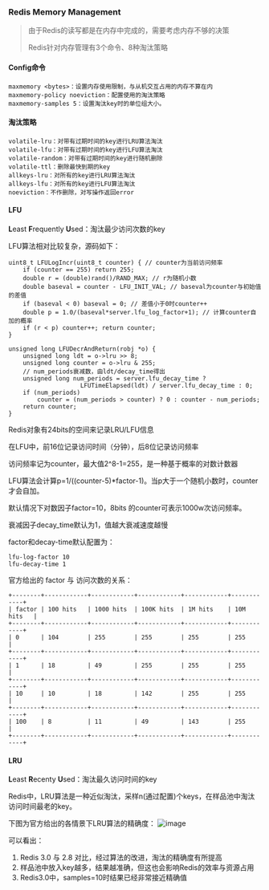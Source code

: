 ### Redis Memory Management
> 由于Redis的读写都是在内存中完成的，需要考虑内存不够的决策
>
> Redis针对内存管理有3个命令、8种淘汰策略

#### Config命令
```
maxmemory <bytes>：设置内存使用限制，与从机交互占用的内存不算在内
maxmemory-policy noeviction：配置使用的淘汰策略
maxmemory-samples 5：设置淘汰key时的单位组大小。
```

#### 淘汰策略
```
volatile-lru：对带有过期时间的key进行LRU算法淘汰
volatile-lfu：对带有过期时间的key进行LFU算法淘汰
volatile-random：对带有过期时间的key进行随机删除
volatile-ttl：删除最快到期的key
allkeys-lru：对所有的key进行LRU算法淘汰
allkeys-lfu：对所有的key进行LFU算法淘汰
noeviction：不作删除，对写操作返回error
```

#### LFU
**L**east **F**requently **U**sed：淘汰最少访问次数的key

LFU算法相对比较复杂，源码如下：
```
uint8_t LFULogIncr(uint8_t counter) { // counter为当前访问频率
    if (counter == 255) return 255;
    double r = (double)rand()/RAND_MAX; // r为随机小数
    double baseval = counter - LFU_INIT_VAL; // baseval为counter与初始值的差值
    if (baseval < 0) baseval = 0; // 差值小于0时counter++
    double p = 1.0/(baseval*server.lfu_log_factor+1); // 计算counter自加的概率
    if (r < p) counter++; return counter;
}

unsigned long LFUDecrAndReturn(robj *o) {
    unsigned long ldt = o->lru >> 8;
    unsigned long counter = o->lru & 255;
    // num_periods衰减数，由ldt/decay_time得出
    unsigned long num_periods = server.lfu_decay_time ?
                    LFUTimeElapsed(ldt) / server.lfu_decay_time : 0;
    if (num_periods)
        counter = (num_periods > counter) ? 0 : counter - num_periods;
    return counter;
}
```
Redis对象有24bits的空间来记录LRU/LFU信息

在LFU中，前16位记录访问时间（分钟），后8位记录访问频率

访问频率记为counter，最大值2^8-1=255，是一种基于概率的对数计数器

LFU算法会计算p=1/((counter-5)*factor-1)。当p大于一个随机小数时，counter才会自加。

默认情况下对数因子factor=10，8bits 的counter可表示1000w次访问频率。

衰减因子decay_time默认为1，值越大衰减速度越慢

factor和decay-time默认配置为：
```
lfu-log-factor 10
lfu-decay-time 1
```

官方给出的 factor 与 访问次数的关系：
```
+--------+------------+------------+------------+------------+------------+
| factor | 100 hits   | 1000 hits  | 100K hits  | 1M hits    | 10M hits   |
+--------+------------+------------+------------+------------+------------+
| 0      | 104        | 255        | 255        | 255        | 255        |
+--------+------------+------------+------------+------------+------------+
| 1      | 18         | 49         | 255        | 255        | 255        |
+--------+------------+------------+------------+------------+------------+
| 10     | 10         | 18         | 142        | 255        | 255        |
+--------+------------+------------+------------+------------+------------+
| 100    | 8          | 11         | 49         | 143        | 255        |
+--------+------------+------------+------------+------------+------------+
```

#### LRU
**L**east **R**ecenty **U**sed：淘汰最久访问时间的key

Redis中，LRU算法是一种近似淘汰，采样n(通过配置)个keys，在样品池中淘汰访问时间最老的key。

下图为官方给出的各情景下LRU算法的精确度：
![image](http://redis.io/images/redisdoc/lru_comparison.png)

可以看出：
1. Redis 3.0 与 2.8 对比，经过算法的改进，淘汰的精确度有所提高
2. 样品池中放入key越多，结果越准确，但这也会影响Redis的效率与资源占用
3. Redis3.0中，samples=10时结果已经非常接近精确值
